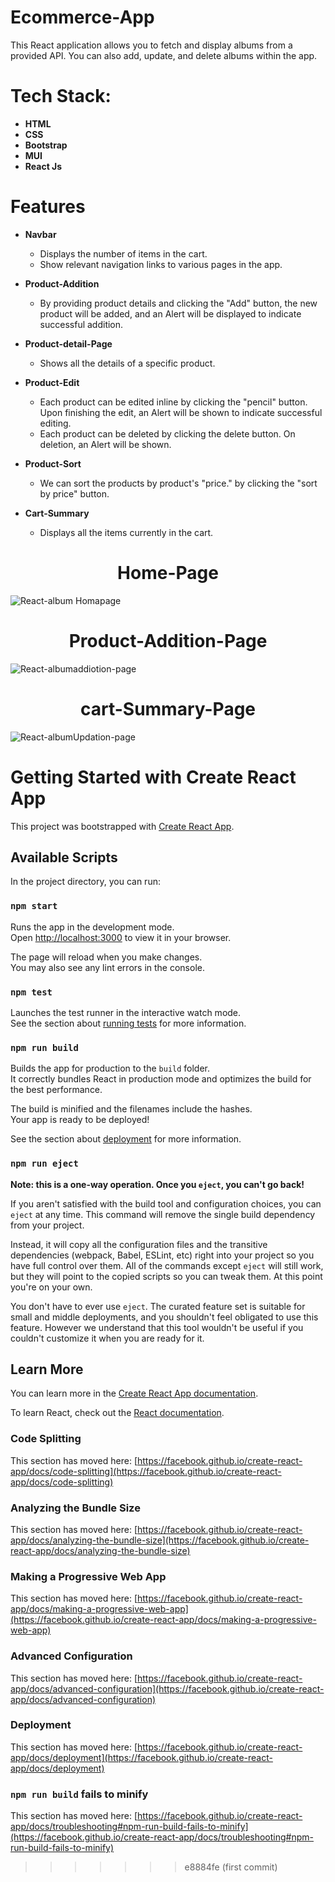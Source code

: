 # Ecommerce-App

This React application allows you to fetch and display albums from a provided API. You can also add, update, and delete albums within the app.


# Tech Stack:
  - **HTML**
  - **CSS**
  - **Bootstrap**
  - **MUI**
  - **React Js**

# Features

- **Navbar**
  - Displays the number of items in the cart.
  - Show relevant navigation links to various pages in the app.

- **Product-Addition**
  - By providing product details and clicking the "Add" button, the new product will be added, and an Alert will be displayed to indicate successful addition.

- **Product-detail-Page**
  - Shows all the details of a specific product.

- **Product-Edit**
  - Each product can be edited inline by clicking the "pencil" button. Upon finishing the edit, an Alert will be shown to indicate successful 
     editing.
  - Each product can be deleted by clicking the delete button. On deletion, an Alert will be shown.
  
- **Product-Sort**
  - We can sort the products by product's "price." by clicking the "sort by price" button.

- **Cart-Summary**
  - Displays all the items currently in the cart.
  


<div align="center">
  <h1>Home-Page</h1>
</div>

![React-album Homapage](https://github.com/thirumeniram/React-Album/assets/66516937/eeb3d863-c298-4db6-85d2-52272596f934)

<div align="center">
  <h1>Product-Addition-Page</h1>
</div>

![React-albumaddiotion-page](https://github.com/thirumeniram/React-Album/assets/66516937/0c21dfb1-5915-4391-9a97-9263d9948227)

<div align="center">
  <h1>cart-Summary-Page</h1>
</div>

![React-albumUpdation-page](https://github.com/thirumeniram/React-Album/assets/66516937/9302c816-7559-4346-993f-028239edcff1)

# Getting Started with Create React App

This project was bootstrapped with [Create React App](https://github.com/facebook/create-react-app).

## Available Scripts

In the project directory, you can run:

### `npm start`

Runs the app in the development mode.\
Open [http://localhost:3000](http://localhost:3000) to view it in your browser.

The page will reload when you make changes.\
You may also see any lint errors in the console.

### `npm test`

Launches the test runner in the interactive watch mode.\
See the section about [running tests](https://facebook.github.io/create-react-app/docs/running-tests) for more information.

### `npm run build`

Builds the app for production to the `build` folder.\
It correctly bundles React in production mode and optimizes the build for the best performance.

The build is minified and the filenames include the hashes.\
Your app is ready to be deployed!

See the section about [deployment](https://facebook.github.io/create-react-app/docs/deployment) for more information.

### `npm run eject`

**Note: this is a one-way operation. Once you `eject`, you can't go back!**

If you aren't satisfied with the build tool and configuration choices, you can `eject` at any time. This command will remove the single build dependency from your project.

Instead, it will copy all the configuration files and the transitive dependencies (webpack, Babel, ESLint, etc) right into your project so you have full control over them. All of the commands except `eject` will still work, but they will point to the copied scripts so you can tweak them. At this point you're on your own.

You don't have to ever use `eject`. The curated feature set is suitable for small and middle deployments, and you shouldn't feel obligated to use this feature. However we understand that this tool wouldn't be useful if you couldn't customize it when you are ready for it.

## Learn More

You can learn more in the [Create React App documentation](https://facebook.github.io/create-react-app/docs/getting-started).

To learn React, check out the [React documentation](https://reactjs.org/).

### Code Splitting

This section has moved here: [https://facebook.github.io/create-react-app/docs/code-splitting](https://facebook.github.io/create-react-app/docs/code-splitting)

### Analyzing the Bundle Size

This section has moved here: [https://facebook.github.io/create-react-app/docs/analyzing-the-bundle-size](https://facebook.github.io/create-react-app/docs/analyzing-the-bundle-size)

### Making a Progressive Web App

This section has moved here: [https://facebook.github.io/create-react-app/docs/making-a-progressive-web-app](https://facebook.github.io/create-react-app/docs/making-a-progressive-web-app)

### Advanced Configuration

This section has moved here: [https://facebook.github.io/create-react-app/docs/advanced-configuration](https://facebook.github.io/create-react-app/docs/advanced-configuration)

### Deployment

This section has moved here: [https://facebook.github.io/create-react-app/docs/deployment](https://facebook.github.io/create-react-app/docs/deployment)

### `npm run build` fails to minify

This section has moved here: [https://facebook.github.io/create-react-app/docs/troubleshooting#npm-run-build-fails-to-minify](https://facebook.github.io/create-react-app/docs/troubleshooting#npm-run-build-fails-to-minify)
>>>>>>> e8884fe (first commit)


